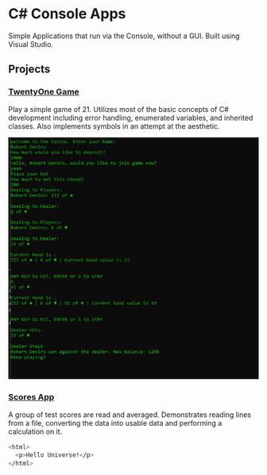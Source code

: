 # C# Console Apps

Simple Applications that run via the Console, without a GUI. Built using Visual Studio.

## Projects

### [TwentyOne Game]()

Play a simple game of 21. Utilizes most of the basic concepts of C# development including error handling, enumerated variables, and inherited classes. Also implements symbols in an attempt at the aesthetic.

![21 Game Console App](display_images/21_console.png)

### [Scores App]()

A group of test scores are read and averaged. Demonstrates reading lines from a file, converting the data into usable data and performing a calculation on it.


```bash
<html>
  <p>Hello Universe!</p>
</html>